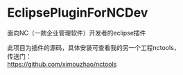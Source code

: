 # EclipsePluginForNCDev
面向NC（一款企业管理软件）开发者的eclipse插件  

此项目为插件的源码，具体安装可查看我的另一个工程nctools，  
传送门：  
https://github.com/ximouzhao/nctools
